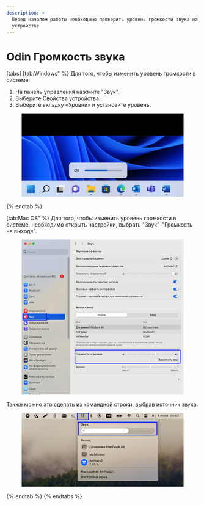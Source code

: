 ```yaml
---
description: >-
  Перед началом работы необходимо проверить уровень громкости звука на
  устройстве
---
```


# Odin Громкость звука



[tabs]
[tab:Windows" %}
Для того, чтобы изменить уровень громкости в системе:

1. На панель управления нажмите "Звук".
2. Выберите Свойства устройства.
3. Выберите вкладку «Уровни» и установите уровень.

<figure><img src="../.gitbook/assets/image (262).png" alt=""><figcaption></figcaption></figure>
{% endtab %}

[tab:Mac OS" %}
Для того, чтобы изменить уровень громкости в системе, необходимо открыть настройки, выбрать "Звук"-"Громкость на выходе".

<figure><img src="../.gitbook/assets/image (260).png" alt=""><figcaption></figcaption></figure>

Также можно это сделать из командной строки, выбрав источник звука.&#x20;

<figure><img src="../.gitbook/assets/image (261).png" alt=""><figcaption></figcaption></figure>
{% endtab %}
{% endtabs %}
